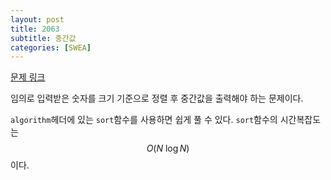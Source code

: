 ```yaml
---
layout: post
title: 2063
subtitle: 중간값
categories: [SWEA]
---
```


[문제 링크](https://swexpertacademy.com/main/code/problem/problemDetail.do?contestProbId=AV5QPsXKA2UDFAUq)

임의로 입력받은 숫자를 크기 기준으로 정렬 후 중간값을 출력해야 하는 문제이다.

<code>algorithm</code>헤더에 있는 <code>sort</code>함수를 사용하면 쉽게 풀 수 있다. <code>sort</code>함수의 시간복잡도는 $$O(N\ \log N)$$이다.
<script src="https://gist.github.com/H0Kyun/6ecf3f3fe31c656cfce62282b6217059.js"></script>
